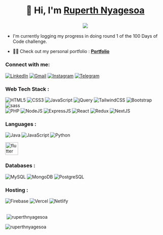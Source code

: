 <h1 align="center">👋 Hi, I'm <a href="https://www.linkedin.com/in/ruperth-nyagesoa" target="_blank"> Ruperth Nyagesoa </a></h1>
<h3 align="center"> <img src="https://readme-typing-svg.herokuapp.com?color=0357F7&lines=Full+Stack+Developer+%3A)" /> </h3>

- I'm currently logging my progress in doing round 1 of the 100 Days of Code challenge.

- 👨‍💻 Check out my personal portfolio : **<a href="https://ruperthnyagesoa.netlify.app" target="_blank">Portfolio</a>**

<h3 align="left">Connect with me:</h3>
<p align="left">
<a href="https://www.linkedin.com/in/ruperth-nyagesoa"><img alt="LinkedIn" src="https://img.shields.io/badge/linkedin-%230077B5.svg?style=for-the-badge&logo=linkedin&logoColor=white"/></a>
  <a href="mailto:ruperthnyagesoa@gmail.com"><img alt="Gmail" src="https://img.shields.io/badge/Gmail-D14836?style=for-the-badge&logo=gmail&logoColor=white"/></a>
   <a href="https://www.instagram.com/ruperthitu"><img alt="Instagram" src="https://img.shields.io/badge/Instagram-E4405F?style=for-the-badge&logo=instagram&logoColor=white"/></a>
  <a href="https://t.me/ruperthjr"><img alt="Telegram" src="https://img.shields.io/badge/Telegram-2CA5E0?style=for-the-badge&logo=telegram&logoColor=white" /></a>
</p>

<h3 align="left">Web Tech Stack :</h3>
<div align="left">
<img alt="HTML5" src="https://img.shields.io/badge/html5-%23E34F26.svg?style=for-the-badge&logo=html5&logoColor=white"/>
<img alt="CSS3" src="https://img.shields.io/badge/css3-%231572B6.svg?style=for-the-badge&logo=css3&logoColor=white"/> 
<img alt="JavaScript" src="https://img.shields.io/badge/javascript-%23323330.svg?style=for-the-badge&logo=javascript&logoColor=%23F7DF1E"/> 
<img alt="jQuery" src="https://img.shields.io/badge/jquery-%230769AD.svg?style=for-the-badge&logo=jquery&logoColor=white"/> 
<img alt="TailwindCSS" src="https://img.shields.io/badge/Tailwind_CSS-38B2AC?style=for-the-badge&logo=tailwind-css&logoColor=white"/>
<img alt="Bootstrap" src="https://img.shields.io/badge/bootstrap-%23563D7C.svg?style=for-the-badge&logo=bootstrap&logoColor=white"/>
<img alt="sass" src="https://img.shields.io/badge/Sass-CC6699?style=for-the-badge&logo=sass&logoColor=white"/>
<br>
<img alt="PHP" src="https://img.shields.io/badge/php-%23777BB4.svg?style=for-the-badge&logo=php&logoColor=white"/>
<img alt="NodeJS" src="https://img.shields.io/badge/node.js-%2343853D.svg?style=for-the-badge&logo=node-dot-js&logoColor=white"/>
<img alt="ExpressJS" src="https://img.shields.io/badge/Express.js-000000?style=for-the-badge&logo=express&logoColor=white"/>
<img alt="React" src="https://img.shields.io/badge/react-%2320232a.svg?style=for-the-badge&logo=react&logoColor=%2361DAFB"/>
<img alt="Redux" src="https://img.shields.io/badge/Redux-593D88?style=for-the-badge&logo=redux&logoColor=white"/>
<img alt="NextJS" src="https://img.shields.io/badge/next.js-000000?style=for-the-badge&logo=nextdotjs&logoColor=white"/>
</div>

<h3 align="left">Languages :</h3>
<div align="left">
  <img alt="Java" src="https://img.shields.io/badge/java-%23ED8B00.svg?style=for-the-badge&logo=java&logoColor=white"/>
  <img alt="JavaScript" src="https://img.shields.io/badge/javascript-%23323330.svg?style=for-the-badge&logo=javascript&logoColor=%23F7DF1E"/> 
  <img alt="Python" src="https://img.shields.io/badge/python-%2314354C.svg?style=for-the-badge&logo=python&logoColor=white"/>
  <p align="left"> <a href="https://flutter.dev" target="_blank" rel="noreferrer"> <img src="https://www.vectorlogo.zone/logos/flutterio/flutterio-icon.svg" alt="flutter" width="40" height="40"/> </a> </p>
</div>

<h3 align="left">Databases :</h3>
<div align="left">
  <img alt="MySQL" src="https://img.shields.io/badge/mysql-%2300f.svg?style=for-the-badge&logo=mysql&logoColor=white"/>
  <img alt="MongoDB" src ="https://img.shields.io/badge/MongoDB-4EA94B?style=for-the-badge&logo=mongodb&logoColor=white"/>
  <img alt="PostgreSQL" src ="https://img.shields.io/badge/PostgreSQL-316192?style=for-the-badge&logo=postgresql&logoColor=white"/>
</div>


<h3 align="left">Hosting :</h3>
<div align="left">
  <img alt="Firebase" src="https://img.shields.io/badge/firebase-%23039BE5.svg?style=for-the-badge&logo=firebase"/>
  <img alt="Vercel" src="https://img.shields.io/badge/Vercel-000000?style=for-the-badge&logo=vercel&logoColor=white"/>
  <img alt="Netlify" src="https://img.shields.io/badge/Netlify-00C7B7?style=for-the-badge&logo=netlify&logoColor=white"/>
</div><br/>

<p>&nbsp;<img align="center" src="https://github-readme-stats.vercel.app/api?username=ruperthnyagesoa&show_icons=true&theme=dark&locale=en" alt="ruperthnyagesoa" /></p>

<p><img align="center" src="https://github-readme-streak-stats.herokuapp.com/?user=ruperthnyagesoa&theme=dark" alt="ruperthnyagesoa" /></p>

